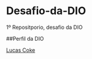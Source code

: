 # Desafio-da-DIO
1º Repositporio, desafio da DIO

##Perfil da DIO

[Lucas Coke](https://web.digitalinnovation.one/users/martell_souza?tab=achievements)
